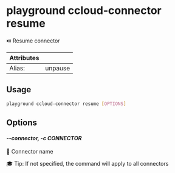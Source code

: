 # playground ccloud-connector resume

⏯️  Resume connector

| Attributes       | &nbsp;
|------------------|-------------
| Alias:           | unpause

## Usage

```bash
playground ccloud-connector resume [OPTIONS]
```

## Options

#### *--connector, -c CONNECTOR*

🔗 Connector name  
  
🎓 Tip: If not specified, the command will apply to all connectors


